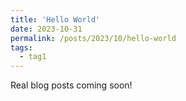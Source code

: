 ```yaml
---
title: 'Hello World'
date: 2023-10-31
permalink: /posts/2023/10/hello-world
tags:
  - tag1
---
```


Real blog posts coming soon!